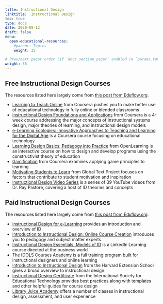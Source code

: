 ```yaml
---
title: Instructional Design
linktitle:  Instructional Design
toc: true
type: docs
date: 2020-08-12
draft: false
menu:
  open-educational-resources:
    #parent: Topics
    weight: 35

# Prev/next pager order (if `docs_section_pager` enabled in `params.toml`)
weight: 35
---
```


## Free Instructional Design Courses



The resources listed here largely come from [this post from Eduflow.org](https://www.eduflow.com/blog/the-ultimate-list-of-41-instructional-design-courses).


* [Learning to Teach Online](https://www.coursera.org/learn/teach-online) from Coursera pushes you to make better use of educational technology in fully online or blended classrooms
* [Instructional Design Foundations and Applications](https://www.coursera.org/learn/instructional-design-foundations-applications) from Coursera is a 4-week course addressing the major concepts of instructional systems design, major theories of learning, and instructional design models
* [e-Learning Ecologies: Innovative Approaches to Teaching and Learning for the Digital Age](https://www.coursera.org/learn/elearning) is a Coursera course focusing on educational technology
* [Learning Design Basics: Pedagogy into Practice](https://www.openlearning.com/education/courses/instructional-design-effective-learning/) from OpenLearning is an interactive course on how to design and develop programs using the constructivist theory of education
* [Gamification](https://www.coursera.org/learn/gamification) from Coursera examines applying game principles to learning
* [Motivating Students to Learn](https://alison.com/course/motivating-students-to-learn-revised) from Global Text Project focuses on factors that contribute to student motivation and inspiration
* [Instructional Design Video Series](https://www.youtube.com/playlist?list=PLA_DBSakKGAM49X_ZhYngTC3PfRelt5Pz) is a series of 39 YouTube videos from Dr. Ray Pastore, covering a host of ID theories and concepts



## Paid Instructional Design Courses

The resources listed here largely come from [this post from Eduflow.org](https://www.eduflow.com/blog/the-ultimate-list-of-41-instructional-design-courses).

* [Instructional Design for e-Learning](https://www.udemy.com/course/instructional-design-for-elearning/) provides an introduction and overview of ID
* [Introduction to Instructional Design: Online Course Creation](https://www.udemy.com/course/introduction-to-instructional-design-and-creating-e-learning/) introduces you to pedagogy and subject matter experts
* [Instructional Design Essentials: Models of ID](https://www.linkedin.com/learning/instructional-design-essentials-models-of-id-2) is a LinkedIn Learning course directed at the business world
* [The IDOLS Courses Academy](https://www.idolcourses.com/academy) is a full training program built for instructional designers and online learning
* [Introduction to Instructional Design](https://online-learning.harvard.edu/course/introduction-instructional-design) from the Harvard Extension School gives a broad overview to instructional design
* [Instructional Design Certificate](https://www.isfet.org/courses/instructional-design-certificate) from the International Society for Educational Technology provides best practices along with templates and other helpful guides for course design
* [Library Juice Academy](https://libraryjuiceacademy.com/) offers a number of classes in instructional design, assessment, and user experience




